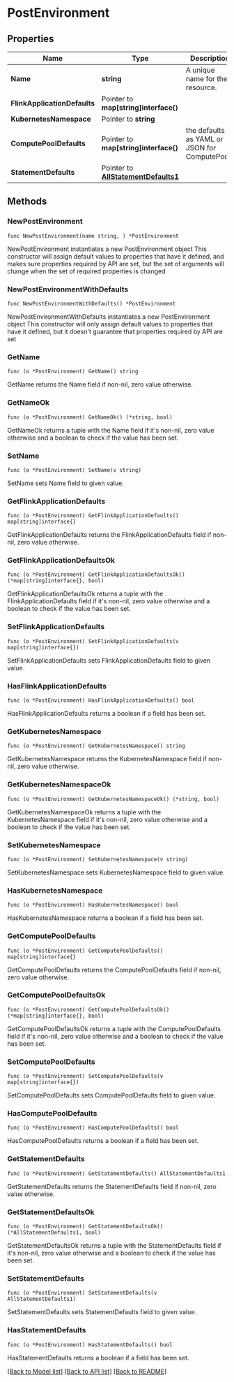 # PostEnvironment

## Properties

Name | Type | Description | Notes
------------ | ------------- | ------------- | -------------
**Name** | **string** | A unique name for the resource. | 
**FlinkApplicationDefaults** | Pointer to **map[string]interface{}** |  | [optional] 
**KubernetesNamespace** | Pointer to **string** |  | [optional] 
**ComputePoolDefaults** | Pointer to **map[string]interface{}** | the defaults as YAML or JSON for ComputePools | [optional] 
**StatementDefaults** | Pointer to [**AllStatementDefaults1**](AllStatementDefaults1.md) |  | [optional] 

## Methods

### NewPostEnvironment

`func NewPostEnvironment(name string, ) *PostEnvironment`

NewPostEnvironment instantiates a new PostEnvironment object
This constructor will assign default values to properties that have it defined,
and makes sure properties required by API are set, but the set of arguments
will change when the set of required properties is changed

### NewPostEnvironmentWithDefaults

`func NewPostEnvironmentWithDefaults() *PostEnvironment`

NewPostEnvironmentWithDefaults instantiates a new PostEnvironment object
This constructor will only assign default values to properties that have it defined,
but it doesn't guarantee that properties required by API are set

### GetName

`func (o *PostEnvironment) GetName() string`

GetName returns the Name field if non-nil, zero value otherwise.

### GetNameOk

`func (o *PostEnvironment) GetNameOk() (*string, bool)`

GetNameOk returns a tuple with the Name field if it's non-nil, zero value otherwise
and a boolean to check if the value has been set.

### SetName

`func (o *PostEnvironment) SetName(v string)`

SetName sets Name field to given value.


### GetFlinkApplicationDefaults

`func (o *PostEnvironment) GetFlinkApplicationDefaults() map[string]interface{}`

GetFlinkApplicationDefaults returns the FlinkApplicationDefaults field if non-nil, zero value otherwise.

### GetFlinkApplicationDefaultsOk

`func (o *PostEnvironment) GetFlinkApplicationDefaultsOk() (*map[string]interface{}, bool)`

GetFlinkApplicationDefaultsOk returns a tuple with the FlinkApplicationDefaults field if it's non-nil, zero value otherwise
and a boolean to check if the value has been set.

### SetFlinkApplicationDefaults

`func (o *PostEnvironment) SetFlinkApplicationDefaults(v map[string]interface{})`

SetFlinkApplicationDefaults sets FlinkApplicationDefaults field to given value.

### HasFlinkApplicationDefaults

`func (o *PostEnvironment) HasFlinkApplicationDefaults() bool`

HasFlinkApplicationDefaults returns a boolean if a field has been set.

### GetKubernetesNamespace

`func (o *PostEnvironment) GetKubernetesNamespace() string`

GetKubernetesNamespace returns the KubernetesNamespace field if non-nil, zero value otherwise.

### GetKubernetesNamespaceOk

`func (o *PostEnvironment) GetKubernetesNamespaceOk() (*string, bool)`

GetKubernetesNamespaceOk returns a tuple with the KubernetesNamespace field if it's non-nil, zero value otherwise
and a boolean to check if the value has been set.

### SetKubernetesNamespace

`func (o *PostEnvironment) SetKubernetesNamespace(v string)`

SetKubernetesNamespace sets KubernetesNamespace field to given value.

### HasKubernetesNamespace

`func (o *PostEnvironment) HasKubernetesNamespace() bool`

HasKubernetesNamespace returns a boolean if a field has been set.

### GetComputePoolDefaults

`func (o *PostEnvironment) GetComputePoolDefaults() map[string]interface{}`

GetComputePoolDefaults returns the ComputePoolDefaults field if non-nil, zero value otherwise.

### GetComputePoolDefaultsOk

`func (o *PostEnvironment) GetComputePoolDefaultsOk() (*map[string]interface{}, bool)`

GetComputePoolDefaultsOk returns a tuple with the ComputePoolDefaults field if it's non-nil, zero value otherwise
and a boolean to check if the value has been set.

### SetComputePoolDefaults

`func (o *PostEnvironment) SetComputePoolDefaults(v map[string]interface{})`

SetComputePoolDefaults sets ComputePoolDefaults field to given value.

### HasComputePoolDefaults

`func (o *PostEnvironment) HasComputePoolDefaults() bool`

HasComputePoolDefaults returns a boolean if a field has been set.

### GetStatementDefaults

`func (o *PostEnvironment) GetStatementDefaults() AllStatementDefaults1`

GetStatementDefaults returns the StatementDefaults field if non-nil, zero value otherwise.

### GetStatementDefaultsOk

`func (o *PostEnvironment) GetStatementDefaultsOk() (*AllStatementDefaults1, bool)`

GetStatementDefaultsOk returns a tuple with the StatementDefaults field if it's non-nil, zero value otherwise
and a boolean to check if the value has been set.

### SetStatementDefaults

`func (o *PostEnvironment) SetStatementDefaults(v AllStatementDefaults1)`

SetStatementDefaults sets StatementDefaults field to given value.

### HasStatementDefaults

`func (o *PostEnvironment) HasStatementDefaults() bool`

HasStatementDefaults returns a boolean if a field has been set.


[[Back to Model list]](../README.md#documentation-for-models) [[Back to API list]](../README.md#documentation-for-api-endpoints) [[Back to README]](../README.md)


